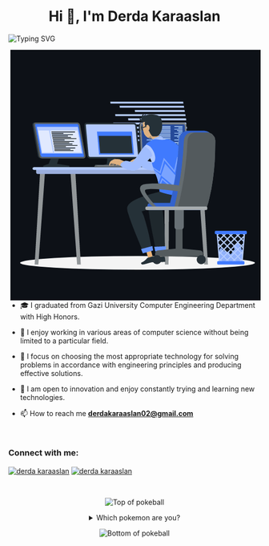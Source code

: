 <h1 align="center">Hi 👋, I'm Derda Karaaslan</h1>
<img src="https://readme-typing-svg.herokuapp.com?font=Fira+Code&pause=1000&width=435&lines=Abdurrahman+Derda+Karaaslan;You+can+contact+me" alt="Typing SVG" />

<br>

<p><img align="right" src="https://github.com/derdakaraaslan/derdakaraaslan/blob/main/animation_500_kxa883sd.gif" alt="Derda Karaaslan" /></p>


- 🎓 I graduated from Gazi University Computer Engineering Department with High Honors.

- 🧠 I enjoy working in various areas of computer science without being limited to a particular field.

- 🔧 I focus on choosing the most appropriate technology for solving problems in accordance with engineering principles and producing effective solutions.

- 🚀 I am open to innovation and enjoy constantly trying and learning new technologies.

- 📫 How to reach me **derdakaraaslan02@gmail.com**

<br>
<h3 align="left">Connect with me:</h3>
<p align="left">
  <a href="https://www.linkedin.com/in/derdakaraaslan/" target="blank"><img align="center"
      src="https://raw.githubusercontent.com/rahuldkjain/github-profile-readme-generator/master/src/images/icons/Social/linked-in-alt.svg"
      alt="derda karaaslan" height="30" width="40" /></a>
  <a href="https://t.me/aderdakaraaslan" target="blank"><img align="center"
      src="https://img.shields.io/badge/Telegram-2CA5E0?style=for-the-badge&logo=telegram&logoColor=white"
      alt="derda karaaslan" height="30" width="40" /></a>
</p>

<br>
<div align="center">
  
![Top of pokeball](https://user-images.githubusercontent.com/44261381/209363264-ac854d3c-2cc2-44c4-928e-8a08d1013f46.png)

<details>
<summary>Which pokemon are you?</summary>

<br>
  <div align=center>
      <img height="200" src="https://derdakaraaslan.com.tr/api/get-random-pokemon" alt="Pokemon">
  </div>

</details>

![Bottom of pokeball](https://user-images.githubusercontent.com/44261381/209363271-905d2a5e-8a18-44c0-a450-45dddd4d5036.png)
</div>
